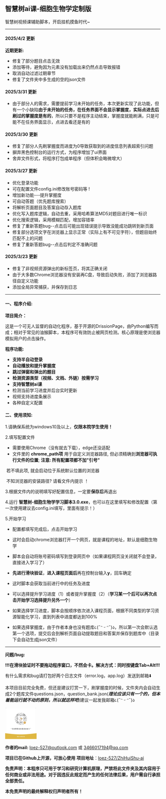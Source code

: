 ##  智慧树ai课-细胞生物学定制版

智慧树视频课辅助脚本，开启挂机摸鱼时代~



------

#### 2025/4/2  更新

**近期更新:**

- 修复了部分题目点击无效
- 添加等待，避免因为元素没有加载出来仍然点击导致报错
- 取消自动过滤过期章节
- 修复了文件夹中多生成的空的json文件

#### 2025/3/31  更新

- 由于部分人的需求，需要提前学习未开始的任务，本次更新实现了此功能，但有一个小缺陷**由于未开始的任务，在任务界面不会显示掌握度，实际点进去后刷过的掌握度是有的**，所以只要不是程序主动结束，掌握度就能刷满，只是可能不在任务界面显示，点进去看还是有的

#### 2025/3/30  更新

- 修复了部分人先刷掌握度而进度为0导致获取到的进度信息列表超索引问题
- 摒弃黑色控制台的运行方式，为程序增加了ui界面
- 舍弃文件形式，将程序打包成单程序（但体积会略微增大）

#### 2025/3/27  更新

- 优化登录功能
- 可在配置文件config.ini修改账号密码等 !
- 增加新功能---提升掌握度
- 可自动答题（优先题库搜索）
- 将解析页面题目及答案自动存入题库
- 优化写入题库逻辑，自动去重，采用哈希算法MD5对题目进行唯一标识
- 优化搜索逻辑，采用模糊匹配，增加容错率
- 修复了重新答题bug--点击后可能出现错误提示导致没能成功跳转到新页面
- 修复部分选项文字在浏览器上显示正常（实际上有不可见字符），但题目始终匹配不上的问题
- 修复了重新答题bug--点击后判定不准确问题

#### 2025/3/23  更新
- 修复了非视频资源弹出的新标签页，将其正确关闭
- 由于大多数Chrome浏览器没有安装再C盘，导致启动失败，添加了浏览器路径自定义功能
- 添加全局异常捕获，并保存到日志

------

#### 一、程序介绍:

**项目简介：**

这是一个可无人监督的自动化程序，基于开源的DrissionPage，由Python编写而成；相对于常见的油猴脚本，本程序可有效防止被网页检测。核心原理是使浏览器模拟用户的点击操作。

**程序功能:**
- **支持半自动登录**
- **自动播放和提升掌握度**
- **跳过弹窗和弹出的题目**
- **检测资源类型（视频、文档、外链）按需学习**
- **支持智慧树ai课**
- 检测当前学习进度并后台实时更新
- 视频支持进度条展示
- 各种自定义配置

#### 二、使用须知:

1.请确保系统为windows10及以上，**仅限本院学生使用！**

2.填写配置文件

- 需要使用Chrome（没有就去下载），edge还没适配
- 文件里的 **chrome_path项** 用于自定义浏览器路径, 但必须精确到**浏览器可执行文件的位置**; **注意: 所有配置项都不加"引号"**

​    若不填此项, 就会启动位于系统默认位置的浏览器

​    不知浏览器的安装路径? 请看文件内提示 ！ 

3.根据文件内的说明填写好配置信息，一定要**保存后**再退出

4.运行 **智慧树-细胞生物学学习脚本3.0.exe**，也可以在这里填写和修改配置（第一次使用建议去config.ini填写，里面有提示！）

5.开始学习
- 配置都填写完成后，点击开始学习

- 这时会启动chrome浏览器打开一个网页，就是课程的地址，默认是细胞生物学

- 脚本会自动将账号密码填写到登录网页中（如果课程网页没关闭就不会登录，直接进入学习了）

- **先进行滑块验证**，**进入课程页面后**再在控制台输入**y**，回车确定

- 这时脚本会获取当前进行中的任务及进度

- 可以选择提升学习进度（1）或者提升掌握度（2）（**学习某一个后可以再次点击开始学习选择提升另外一个**）

- 如果选择学习进度，脚本会按顺序依次进入课程页面，根据不同类型的学习资源智能化学习，直到列表中进度都达到100%

- 如果选择掌握度，由于作者本身也没有题库૮(˶ᵔ ᵕ ᵔ˶)ა，所以第一次会默认选第一个选项，提交后会到解析页面自动提取题目和答案并保存到题库中（目录下会自动生成json文件）



------

**问题/bug:**

**!!!在滑块验证时不要拖动程序窗口，不然会卡。解决方式：同时按键盘Tab+Alt!!!**


有什么需求和bug请打包好两个日志文件（error.log，app.log）发送到邮箱⬇️

本项目目前完全免费，但还是建议打赏一下，刷掌握度的时候，文件夹内会自动生成2个题库文件questions.json，question_bank.json(***理论应该只有一个的，但本着能运行就不动的原则，所以就这样吧***)建议一起发我邮箱૮(˶ᵔ ᵕ ᵔ˶)ა

<img src="README.assets\mm_reward_qrcode_1743064061535.png" alt="mm_reward_qrcode_1743064061535" style="zoom:10%;"/>



**作者的mail:** loez-527@outlook.com 或 3466017194@qq.com
       

**项目已在Github上开源，可放心使用**	**项目地址**：[loez-527/ZhiHuiShu-ai](https://github.com/loez-527/ZhiHuiShu-ai)

**免责声明：本程序只可用于学习和研究计算机原理，严禁将此文件夹及其内容用于任何商业或非法用途。对于因违反此规定而产生的任何法律后果，用户需自行承担全部责任。**

**本免责声明的最终解释权归声明者所有！**

